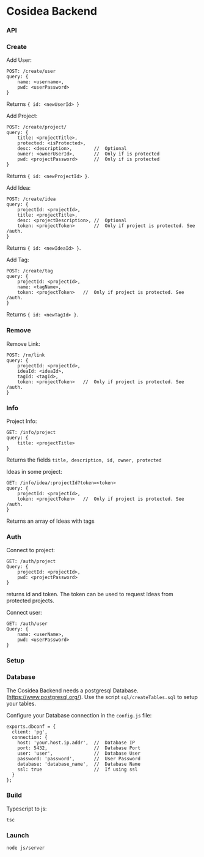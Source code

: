 Cosidea Backend
===============

### API ###

### Create

Add User:  
```
POST: /create/user
query: {
    name: <username>,
    pwd: <userPassword>
}
```  
Returns ```{ id: <newUserId> }```

Add Project:  
```
POST: /create/project/
query: {
    title: <projectTitle>,
    protected: <isProtected>,
    desc: <description>,        //  Optional
    owner: <ownerUserId>,       //  Only if is protected
    pwd: <projectPassword>      //  Only if is protected
}
```  
Returns ```{ id: <newProjectId> }```.

Add Idea:  
```
POST: /create/idea
query: {
    projectId: <projectId>,
    title: <projectTitle>,
    desc: <projectDescription>, //  Optional
    token: <projectToken>       //  Only if project is protected. See /auth.
}
```  
Returns ```{ id: <newIdeaId> }```.

Add Tag:  
```
POST: /create/tag
query: {
    projectId: <projectId>,
    name: <tagName>,
    token: <projectToken>   //  Only if project is protected. See /auth.
}
```  
Returns ```{ id: <newTagId> }```.

### Remove

Remove Link:  
```
POST: /rm/link
query: {
    projectId: <projectId>,
    ideaId: <ideaId>,
    tagId: <tagId>,
    token: <projectToken>   //  Only if project is protected. See /auth.
}
```  

### Info

Project Info:  
```
GET: /info/project
query: {
    title: <projectTitle>
}
```  
Returns the fields ```title, description, id, owner, protected```

Ideas in some project:  
```
GET: /info/idea/:projectId?token=<token>
query: {
    projectId: <projectId>,
    token: <projectToken>   //  Only if project is protected. See /auth.
}
```   
Returns an array of Ideas with tags


### Auth

Connect to project:  
```
GET: /auth/project
Query: {
    projectId: <projectId>,
    pwd: <projectPassword>
}
```  
returns id and token. The token can be used to request Ideas from protected projects.

Connect user:  
```
GET: /auth/user
Query: {
    name: <userName>,
    pwd: <userPassword>
}
```  




### Setup ###

### Database
The Cosidea Backend needs a postgresql Database. (https://www.postgresql.org/). 
Use the script ```sql/createTables.sql``` to setup your tables.


Configure your Database connection in the ```config.js``` file:

```
exports.dbconf = {
  client: 'pg',
  connection: {
    host: 'your.host.ip.addr',  //  Database IP
    port: 5432,                 //  Database Port
    user: 'user',               //  Database User
    password: 'password',       //  User Password
    database: 'database_name',  //  Database Name
    ssl: true                   //  If using ssl
  }
};
```

### Build
Typescript to js:

```
tsc
```

### Launch
```
node js/server
```


